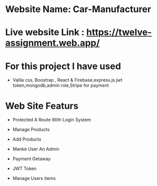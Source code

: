# Website Name: Car-Manufacturer


# Live website Link : https://twelve-assignment.web.app/

# For this project I have used

- Valila css, Boostrap , React & Firebase,express.js.jwt token,mongodb,admin role,Stripe for payment

# Web Site Featurs


- Protected A Route With Login System

- Manage Products 

- Add Products 

- Manke User An Admin 

- Payment Getaway

- JWT Token 

- Manage Users items